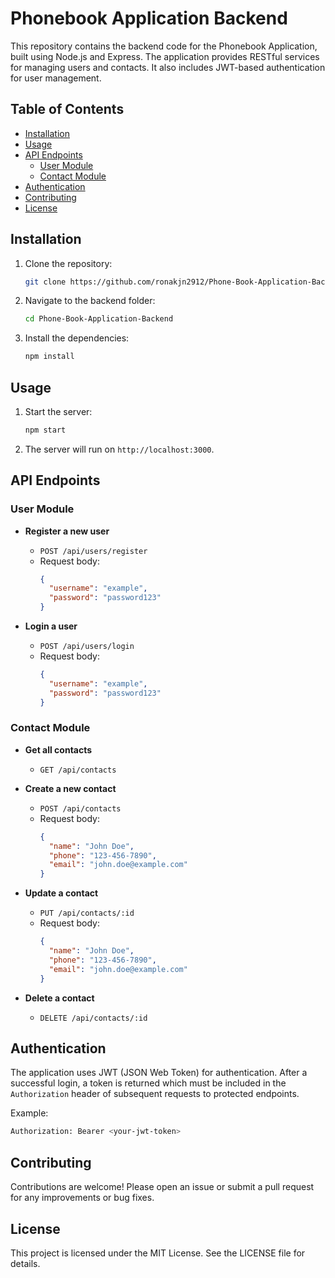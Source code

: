# Phonebook Application Backend

This repository contains the backend code for the Phonebook Application, built using Node.js and Express. The application provides RESTful services for managing users and contacts. It also includes JWT-based authentication for user management.

## Table of Contents
- [Installation](#installation)
- [Usage](#usage)
- [API Endpoints](#api-endpoints)
  - [User Module](#user-module)
  - [Contact Module](#contact-module)
- [Authentication](#authentication)
- [Contributing](#contributing)
- [License](#license)

## Installation

1. Clone the repository:
   ```sh
   git clone https://github.com/ronakjn2912/Phone-Book-Application-Backend.git
   ```

2. Navigate to the backend folder:
   ```sh
   cd Phone-Book-Application-Backend
   ```

3. Install the dependencies:
   ```sh
   npm install
   ```

## Usage

1. Start the server:
   ```sh
   npm start
   ```

2. The server will run on `http://localhost:3000`.

## API Endpoints

### User Module

- **Register a new user**
  - `POST /api/users/register`
  - Request body:
    ```json
    {
      "username": "example",
      "password": "password123"
    }
    ```

- **Login a user**
  - `POST /api/users/login`
  - Request body:
    ```json
    {
      "username": "example",
      "password": "password123"
    }
    ```

### Contact Module

- **Get all contacts**
  - `GET /api/contacts`

- **Create a new contact**
  - `POST /api/contacts`
  - Request body:
    ```json
    {
      "name": "John Doe",
      "phone": "123-456-7890",
      "email": "john.doe@example.com"
    }
    ```

- **Update a contact**
  - `PUT /api/contacts/:id`
  - Request body:
    ```json
    {
      "name": "John Doe",
      "phone": "123-456-7890",
      "email": "john.doe@example.com"
    }
    ```

- **Delete a contact**
  - `DELETE /api/contacts/:id`

## Authentication

The application uses JWT (JSON Web Token) for authentication. After a successful login, a token is returned which must be included in the `Authorization` header of subsequent requests to protected endpoints.

Example:
```sh
Authorization: Bearer <your-jwt-token>
```

## Contributing

Contributions are welcome! Please open an issue or submit a pull request for any improvements or bug fixes.

## License

This project is licensed under the MIT License. See the LICENSE file for details.
